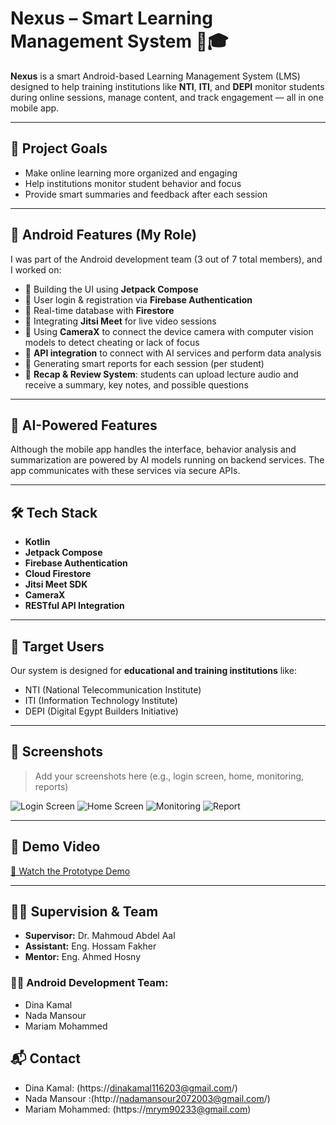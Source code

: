 # Nexus – Smart Learning Management System 📱🎓

**Nexus** is a smart Android-based Learning Management System (LMS) designed to help training institutions like **NTI**, **ITI**, and **DEPI** monitor students during online sessions, manage content, and track engagement — all in one mobile app.

---

## 🎯 Project Goals

- Make online learning more organized and engaging
- Help institutions monitor student behavior and focus
- Provide smart summaries and feedback after each session

---

## 📱 Android Features (My Role)

I was part of the Android development team (3 out of 7 total members), and I worked on:

- 🔹 Building the UI using **Jetpack Compose**
- 🔹 User login & registration via **Firebase Authentication**
- 🔹 Real-time database with **Firestore**
- 🔹 Integrating **Jitsi Meet** for live video sessions
- 🔹 Using **CameraX** to connect the device camera with computer vision models to detect cheating or lack of focus
- 🔹 **API integration** to connect with AI services and perform data analysis
- 🔹 Generating smart reports for each session (per student)
- 🔹 **Recap & Review System**: students can upload lecture audio and receive a summary, key notes, and possible questions

---

## 🧠 AI-Powered Features

Although the mobile app handles the interface, behavior analysis and summarization are powered by AI models running on backend services. The app communicates with these services via secure APIs.

---

## 🛠️ Tech Stack

- **Kotlin**
- **Jetpack Compose**
- **Firebase Authentication**
- **Cloud Firestore**
- **Jitsi Meet SDK**
- **CameraX**
- **RESTful API Integration**

---

## 👥 Target Users

Our system is designed for **educational and training institutions** like:

- NTI (National Telecommunication Institute)  
- ITI (Information Technology Institute)  
- DEPI (Digital Egypt Builders Initiative)

---

## 📸 Screenshots

> Add your screenshots here (e.g., login screen, home, monitoring, reports)

![Login Screen](screenshots/login.png)
![Home Screen](screenshots/home.png)
![Monitoring](screenshots/monitoring.png)
![Report](screenshots/report.png)

---

## 🎥 Demo Video

[🔗 Watch the Prototype Demo](https://your-link-here.com)

---

## 👨‍🏫 Supervision & Team

- **Supervisor:** Dr. Mahmoud Abdel Aal  
- **Assistant:** Eng. Hossam Fakher  
- **Mentor:** Eng. Ahmed Hosny

### 👩‍💻 Android Development Team:
- Dina Kamal   
- Nada Mansour 
- Mariam Mohammed

## 📬 Contact

- Dina Kamal: (https://dinakamal116203@gmail.com/)
- Nada Mansour :(http://nadamansour2072003@gmail.com/)
- Mariam Mohammed: (https://mrym90233@gmail.com)

